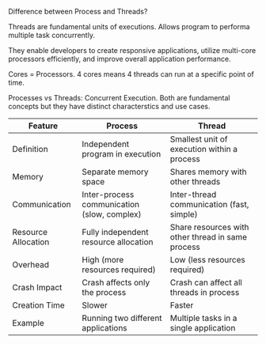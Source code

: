 Difference between Process and Threads?

Threads are fundamental units of executions. Allows program to performa multiple task concurrently. 

They enable developers to create responsive applications, utilize multi-core processors efficiently, and improve overall application performance. 

Cores = Processors. 4 cores means 4 threads can run at a specific point of time. 

Processes vs Threads: Concurrent Execution. 
Both are fundamental concepts but they have distinct characterstics and use cases. 

| Feature           | Process                                      | Thread                                      |
|-------------------|----------------------------------------------|---------------------------------------------|
| Definition        | Independent program in execution              | Smallest unit of execution within a process |
| Memory            | Separate memory space                         | Shares memory with other threads            |
| Communication     | Inter-process communication (slow, complex)   | Inter-thread communication (fast, simple)   |
| Resource Allocation|Fully independent resource allocation         | Share resources with other thread in same process |
| Overhead          | High (more resources required)                | Low (less resources required)               |
| Crash Impact      | Crash affects only the process                | Crash can affect all threads in process     |
| Creation Time     | Slower                                        | Faster                                      |
| Example           | Running two different applications            | Multiple tasks in a single application      |


